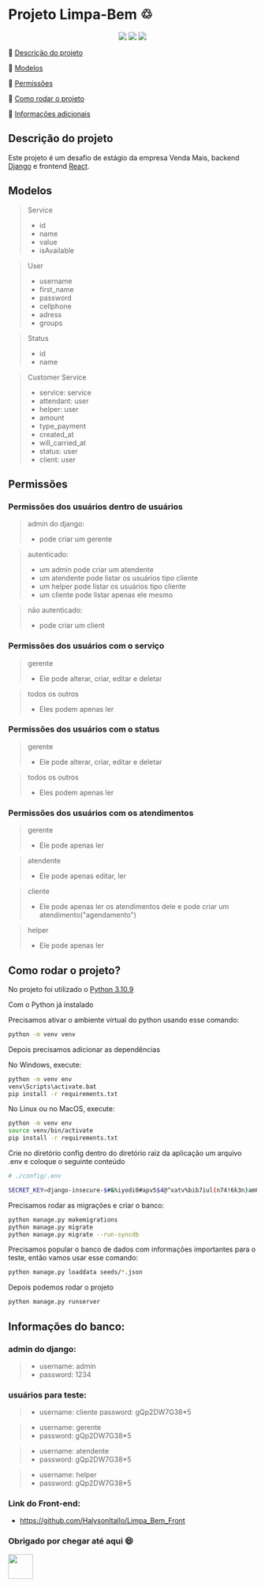 # Projeto Limpa-Bem ♲ 

<p align="center">
  <img src="https://img.shields.io/badge/Django-092E20?style=for-the-badge&logo=django&logoColor=white"/>
  <img src="https://img.shields.io/badge/GitHub-100000?style=for-the-badge&logo=github&logoColor=white"/>
  <img src="https://img.shields.io/badge/Python-3776AB?style=for-the-badge&logo=python&logoColor=white" />
</p>

:small_blue_diamond: [Descrição do projeto](#descrição-do-projeto)

:small_blue_diamond: [Modelos](#modelos)

:small_blue_diamond: [Permissões](#permissões)

:small_blue_diamond: [Como rodar o projeto](#como-rodar-o-projeto)

:small_blue_diamond: [Informações adicionais](#informações-do-banco)

## Descrição do projeto
Este projeto é um desafio de estágio da empresa Venda Mais, backend [Django](https://www.djangoproject.com/) e frontend [React](https://pt-br.reactjs.org/).


## Modelos
> Service 
> - id
> - name
> - value
> - isAvailable

> User
> - username
> - first_name
> - password
> - cellphone
> - adress
> - groups

> Status
> - id
> - name

> Customer Service
>  - service: service
>  - attendant: user
>  - helper: user
>  - amount
>  - type_payment
>  - created_at
>  - will_carried_at
>  - status: user 
>  - client: user

## Permissões 

### Permissões dos usuários dentro de usuários

> admin do django:
> - pode criar um gerente

> autenticado:
> - um admin pode criar um atendente
> - um atendente pode listar os usuários tipo cliente
> - um helper pode listar os usuários tipo cliente
> - um cliente pode listar apenas ele mesmo

> não autenticado:
> - pode criar um client
 
### Permissões dos usuários com o serviço
> gerente
> - Ele pode alterar, criar, editar e deletar

> todos os outros
> - Eles podem apenas ler 

### Permissões dos usuários com o status
> gerente
> - Ele pode alterar, criar, editar e deletar

> todos os outros
> - Eles podem apenas ler 

### Permissões dos usuários com os atendimentos
> gerente
> - Ele pode apenas ler 

> atendente
> - Ele pode apenas editar, ler

> cliente 
>  - Ele pode apenas ler os atendimentos dele e pode criar um atendimento("agendamento")

> helper
> - Ele pode apenas ler


## Como rodar o projeto?

No projeto foi utilizado o [Python 3.10.9](https://www.python.org/downloads/)

Com o Python já instalado 

Precisamos ativar o ambiente virtual do python usando esse comando:

```sh
python -m venv venv
```

Depois precisamos adicionar as dependências

No Windows, execute:

```sh
python -m venv env
venv\Scripts\activate.bat
pip install -r requirements.txt
```

No Linux ou no MacOS, execute:
```sh
python -m venv env
source venv/bin/activate
pip install -r requirements.txt
```

Crie no diretório config dentro do diretório raiz da aplicação um arquivo .env e coloque o seguinte conteúdo

```sh
# ./config/.env

SECRET_KEY=django-insecure-$#&%iyodi0#apv5$4@^xatv%bib7iul(n74!6k3n)am63e^6mv
```

Precisamos rodar as migrações e criar o banco:

```sh
python manage.py makemigrations                                 
python manage.py migrate
python manage.py migrate --run-syncdb 
```

Precisamos popular o banco de dados com informações importantes para o teste, então vamos usar esse comando:

```sh
python manage.py loaddata seeds/*.json
```

Depois podemos rodar o projeto
```sh
python manage.py runserver
```

## Informações do banco:
### admin do django:
> - username: admin
> - password: 1234

### usuários para teste:
> - username: cliente
> password: gQp2DW7G38*5

> - username: gerente
> - password: gQp2DW7G38*5

> - username: atendente
> - password: gQp2DW7G38*5

> - username: helper
> - password: gQp2DW7G38*5




### Link do Front-end:
- https://github.com/HalysonItallo/Limpa_Bem_Front


### Obrigado por chegar até aqui 😄

<img src="https://camo.githubusercontent.com/4f373cf8f1fdb8657ba7147239c7a5c4a29573c0f2bb0620d0508286a303a24d/68747470733a2f2f692e696d6775722e636f6d2f55304d354e4e6f2e706e67" height="50px">